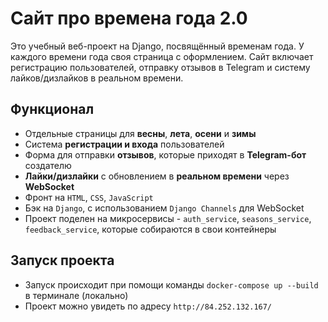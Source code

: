 # Сайт про времена года 2.0

Это учебный веб-проект на Django, посвящённый временам года. У каждого времени года своя страница с оформлением. Сайт включает регистрацию пользователей, отправку отзывов в Telegram и систему лайков/дизлайков в реальном времени.

## Функционал

- Отдельные страницы для **весны**, **лета**, **осени** и **зимы**
- Система **регистрации и входа** пользователей
- Форма для отправки **отзывов**, которые приходят в **Telegram-бот** создателю
- **Лайки/дизлайки** с обновлением в **реальном времени** через **WebSocket**
- Фронт на `HTML`, `CSS`, `JavaScript`
- Бэк на `Django`, с использованием `Django Channels` для WebSocket
- Проект поделен на микросервисы - `auth_service`, `seasons_service`, `feedback_service`, которые собираются в свои контейнеры

## Запуск проекта

- Запуск происходит при помощи команды `docker-compose up --build` в терминале (локально)
- Проект можно увидеть по адресу `http://84.252.132.167/`
